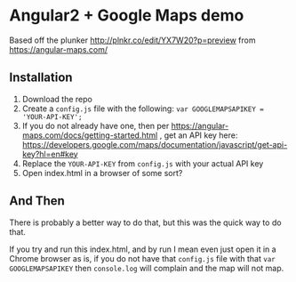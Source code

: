 # Angular2 + Google Maps demo

Based off the plunker http://plnkr.co/edit/YX7W20?p=preview from https://angular-maps.com/

## Installation

1. Download the repo
2. Create a `config.js` file with the following: `var GOOGLEMAPSAPIKEY = 'YOUR-API-KEY';`
3. If you do not already have one, then per https://angular-maps.com/docs/getting-started.html , get an API key here: https://developers.google.com/maps/documentation/javascript/get-api-key?hl=en#key
4. Replace the `YOUR-API-KEY` from `config.js` with your actual API key
5. Open index.html in a browser of some sort?

## And Then

There is probably a better way to do that, but this was the quick way to do that.

If you try and run this index.html, and by run I mean even just open it in a Chrome browser as is, if you do not have that `config.js` file with that `var GOOGLEMAPSAPIKEY` then `console.log` will complain and the map will not map.
